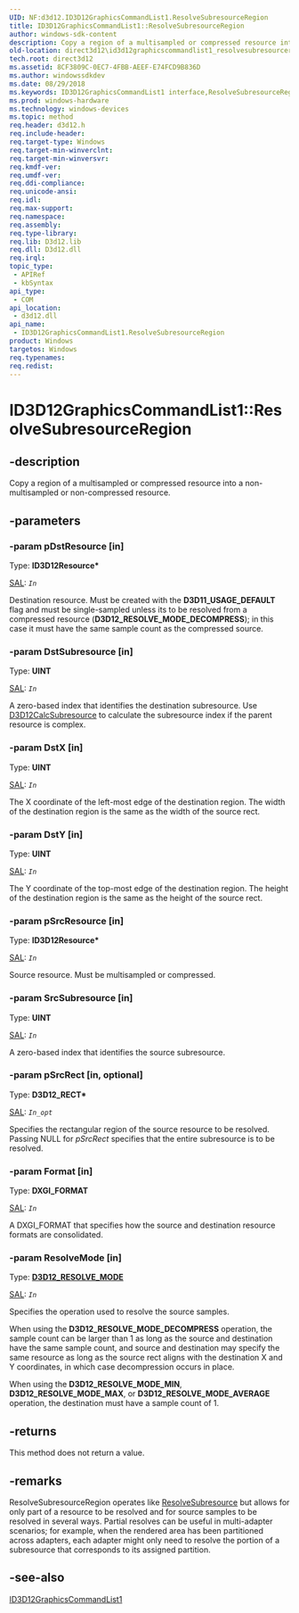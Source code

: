 ```yaml
---
UID: NF:d3d12.ID3D12GraphicsCommandList1.ResolveSubresourceRegion
title: ID3D12GraphicsCommandList1::ResolveSubresourceRegion
author: windows-sdk-content
description: Copy a region of a multisampled or compressed resource into a non-multisampled or non-compressed resource.
old-location: direct3d12\id3d12graphicscommandlist1_resolvesubresourceregion.htm
tech.root: direct3d12
ms.assetid: 8CF3809C-0EC7-4FBB-AEEF-E74FCD9B836D
ms.author: windowssdkdev
ms.date: 08/29/2018
ms.keywords: ID3D12GraphicsCommandList1 interface,ResolveSubresourceRegion method, ID3D12GraphicsCommandList1.ResolveSubresourceRegion, ID3D12GraphicsCommandList1::ResolveSubresourceRegion, ResolveSubresourceRegion, ResolveSubresourceRegion method, ResolveSubresourceRegion method,ID3D12GraphicsCommandList1 interface, d3d12/ID3D12GraphicsCommandList1::ResolveSubresourceRegion, direct3d12.id3d12graphicscommandlist1_resolvesubresourceregion
ms.prod: windows-hardware
ms.technology: windows-devices
ms.topic: method
req.header: d3d12.h
req.include-header: 
req.target-type: Windows
req.target-min-winverclnt: 
req.target-min-winversvr: 
req.kmdf-ver: 
req.umdf-ver: 
req.ddi-compliance: 
req.unicode-ansi: 
req.idl: 
req.max-support: 
req.namespace: 
req.assembly: 
req.type-library: 
req.lib: D3d12.lib
req.dll: D3d12.dll
req.irql: 
topic_type:
 - APIRef
 - kbSyntax
api_type:
 - COM
api_location:
 - d3d12.dll
api_name:
 - ID3D12GraphicsCommandList1.ResolveSubresourceRegion
product: Windows
targetos: Windows
req.typenames: 
req.redist: 
---
```


# ID3D12GraphicsCommandList1::ResolveSubresourceRegion


## -description


Copy a region of a multisampled or compressed resource into a non-multisampled or non-compressed resource.


## -parameters




### -param pDstResource [in]

Type: <b>ID3D12Resource*</b>

<a href="https://msdn.microsoft.com/en-us/library/hh916382.aspx">SAL</a>: <code>_In_</code>

Destination resource. Must be created with the <b>D3D11_USAGE_DEFAULT</b> flag and must be single-sampled unless its to be resolved from a compressed resource (<b>D3D12_RESOLVE_MODE_DECOMPRESS</b>); in this case it must have the same sample count as the compressed source.


### -param DstSubresource [in]

Type: <b>UINT</b>

<a href="https://msdn.microsoft.com/en-us/library/hh916382.aspx">SAL</a>: <code>_In_</code>

A zero-based index that identifies the destination subresource. Use <a href="https://msdn.microsoft.com/5C63A315-E21E-498B-A832-6BA2D17FF9A7">D3D12CalcSubresource</a> to calculate the subresource index if the parent resource is complex.


### -param DstX [in]

Type: <b>UINT</b>

<a href="https://msdn.microsoft.com/en-us/library/hh916382.aspx">SAL</a>: <code>_In_</code>

The X coordinate of the left-most edge of the destination region. The width of the destination region is the same as the width of the source rect.


### -param DstY [in]

Type: <b>UINT</b>

<a href="https://msdn.microsoft.com/en-us/library/hh916382.aspx">SAL</a>: <code>_In_</code>

The Y coordinate of the top-most edge of the destination region. The height of the destination region is the same as the height of the source rect.


### -param pSrcResource [in]

Type: <b>ID3D12Resource*</b>

<a href="https://msdn.microsoft.com/en-us/library/hh916382.aspx">SAL</a>: <code>_In_</code>

Source resource. Must be multisampled or compressed.


### -param SrcSubresource [in]

Type: <b>UINT</b>

<a href="https://msdn.microsoft.com/en-us/library/hh916382.aspx">SAL</a>: <code>_In_</code>

A zero-based index that identifies the source subresource.


### -param pSrcRect [in, optional]

Type: <b>D3D12_RECT*</b>

<a href="https://msdn.microsoft.com/en-us/library/hh916382.aspx">SAL</a>: <code>_In_opt_</code>

Specifies the rectangular region of the source resource to be resolved. Passing NULL for <i>pSrcRect</i> specifies that the entire subresource is to be resolved.


### -param Format [in]

Type: <b>DXGI_FORMAT</b>

<a href="https://msdn.microsoft.com/en-us/library/hh916382.aspx">SAL</a>: <code>_In_</code>

A DXGI_FORMAT that specifies how the source and destination resource formats are consolidated.


### -param ResolveMode [in]

Type: <b><a href="https://msdn.microsoft.com/en-us/library/Mt492583(v=VS.85).aspx">D3D12_RESOLVE_MODE</a></b>

<a href="https://msdn.microsoft.com/en-us/library/hh916382.aspx">SAL</a>: <code>_In_</code>

Specifies the operation used to resolve the source samples.

When using the <b>D3D12_RESOLVE_MODE_DECOMPRESS</b> operation, the sample count can be larger than 1 as long as the source and destination have the same sample count, and source and destination may specify the same resource as long as the source rect aligns with the destination X and Y coordinates, in which case decompression occurs in place.

When using the <b>D3D12_RESOLVE_MODE_MIN</b>, <b>D3D12_RESOLVE_MODE_MAX</b>, or <b>D3D12_RESOLVE_MODE_AVERAGE</b> operation, the destination must have a sample count of 1.


## -returns



This method does not return a value.




## -remarks



ResolveSubresourceRegion operates like <a href="https://msdn.microsoft.com/en-us/library/Dn903897(v=VS.85).aspx">ResolveSubresource</a> but allows for only part of a resource to be resolved and for source samples to be resolved in several ways. Partial resolves can be useful in multi-adapter scenarios; for example, when the rendered area has been partitioned across adapters, each adapter might only need to resolve the portion of a subresource that corresponds to its assigned partition.




## -see-also




<a href="https://msdn.microsoft.com/en-us/library/Mt492655(v=VS.85).aspx">ID3D12GraphicsCommandList1</a>
 

 

